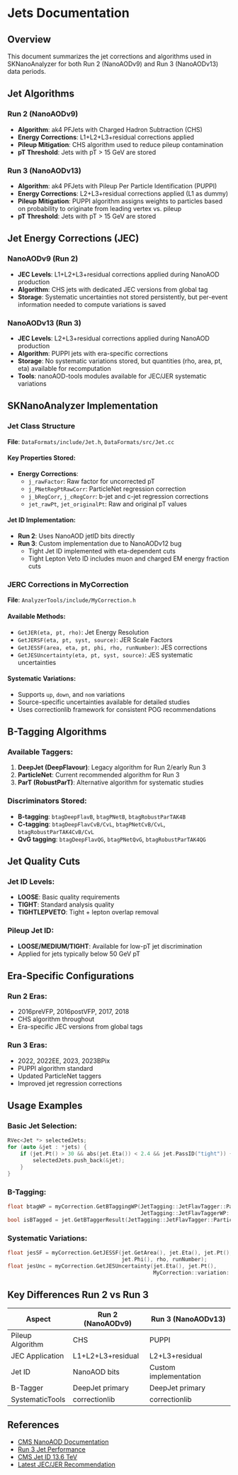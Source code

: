 # Jets Documentation

## Overview
This document summarizes the jet corrections and algorithms used in SKNanoAnalyzer for both Run 2 (NanoAODv9) and Run 3 (NanoAODv13) data periods.

## Jet Algorithms

### Run 2 (NanoAODv9)
- **Algorithm**: ak4 PFJets with Charged Hadron Subtraction (CHS)
- **Energy Corrections**: L1+L2+L3+residual corrections applied
- **Pileup Mitigation**: CHS algorithm used to reduce pileup contamination
- **pT Threshold**: Jets with pT > 15 GeV are stored

### Run 3 (NanoAODv13)
- **Algorithm**: ak4 PFJets with Pileup Per Particle Identification (PUPPI)
- **Energy Corrections**: L2+L3+residual corrections applied (L1 as dummy)
- **Pileup Mitigation**: PUPPI algorithm assigns weights to particles based on probability to originate from leading vertex vs. pileup
- **pT Threshold**: Jets with pT > 15 GeV are stored

## Jet Energy Corrections (JEC)

### NanoAODv9 (Run 2)
- **JEC Levels**: L1+L2+L3+residual corrections applied during NanoAOD production
- **Algorithm**: CHS jets with dedicated JEC versions from global tag
- **Storage**: Systematic uncertainties not stored persistently, but per-event information needed to compute variations is saved

### NanoAODv13 (Run 3)
- **JEC Levels**: L2+L3+residual corrections applied during NanoAOD production
- **Algorithm**: PUPPI jets with era-specific corrections
- **Storage**: No systematic variations stored, but quantities (rho, area, pt, eta) available for recomputation
- **Tools**: nanoAOD-tools modules available for JEC/JER systematic variations

## SKNanoAnalyzer Implementation

### Jet Class Structure
**File**: `DataFormats/include/Jet.h`, `DataFormats/src/Jet.cc`

#### Key Properties Stored:
- **Energy Corrections**:
  - `j_rawFactor`: Raw factor for uncorrected pT
  - `j_PNetRegPtRawCorr`: ParticleNet regression correction
  - `j_bRegCorr`, `j_cRegCorr`: b-jet and c-jet regression corrections
  - `jet_rawPt`, `jet_originalPt`: Raw and original pT values

#### Jet ID Implementation:
- **Run 2**: Uses NanoAOD jetID bits directly
- **Run 3**: Custom implementation due to NanoAODv12 bug
  - Tight Jet ID implemented with eta-dependent cuts
  - Tight Lepton Veto ID includes muon and charged EM energy fraction cuts

### JERC Corrections in MyCorrection

**File**: `AnalyzerTools/include/MyCorrection.h`

#### Available Methods:
- `GetJER(eta, pt, rho)`: Jet Energy Resolution
- `GetJERSF(eta, pt, syst, source)`: JER Scale Factors
- `GetJESSF(area, eta, pt, phi, rho, runNumber)`: JES corrections
- `GetJESUncertainty(eta, pt, syst, source)`: JES systematic uncertainties

#### Systematic Variations:
- Supports `up`, `down`, and `nom` variations
- Source-specific uncertainties available for detailed studies
- Uses correctionlib framework for consistent POG recommendations

## B-Tagging Algorithms

### Available Taggers:
1. **DeepJet (DeepFlavour)**: Legacy algorithm for Run 2/early Run 3
2. **ParticleNet**: Current recommended algorithm for Run 3
3. **ParT (RobustParT)**: Alternative algorithm for systematic studies

### Discriminators Stored:
- **B-tagging**: `btagDeepFlavB`, `btagPNetB`, `btagRobustParTAK4B`
- **C-tagging**: `btagDeepFlavCvB/CvL`, `btagPNetCvB/CvL`, `btagRobustParTAK4CvB/CvL`
- **QvG tagging**: `btagDeepFlavQG`, `btagPNetQvG`, `btagRobustParTAK4QG`

## Jet Quality Cuts

### Jet ID Levels:
- **LOOSE**: Basic quality requirements
- **TIGHT**: Standard analysis quality
- **TIGHTLEPVETO**: Tight + lepton overlap removal

### Pileup Jet ID:
- **LOOSE/MEDIUM/TIGHT**: Available for low-pT jet discrimination
- Applied for jets typically below 50 GeV pT

## Era-Specific Configurations

### Run 2 Eras:
- 2016preVFP, 2016postVFP, 2017, 2018
- CHS algorithm throughout
- Era-specific JEC versions from global tags

### Run 3 Eras:
- 2022, 2022EE, 2023, 2023BPix
- PUPPI algorithm standard
- Updated ParticleNet taggers
- Improved jet regression corrections

## Usage Examples

### Basic Jet Selection:
```cpp
RVec<Jet *> selectedJets;
for (auto &jet : *jets) {
    if (jet.Pt() > 30 && abs(jet.Eta()) < 2.4 && jet.PassID("tight")) {
        selectedJets.push_back(&jet);
    }
}
```

### B-Tagging:
```cpp
float btagWP = myCorrection.GetBTaggingWP(JetTagging::JetFlavTagger::ParticleNet, 
                                          JetTagging::JetFlavTaggerWP::Medium);
bool isBTagged = jet.GetBTaggerResult(JetTagging::JetFlavTagger::ParticleNet) > btagWP;
```

### Systematic Variations:
```cpp
float jesSF = myCorrection.GetJESSF(jet.GetArea(), jet.Eta(), jet.Pt(), 
                                    jet.Phi(), rho, runNumber);
float jesUnc = myCorrection.GetJESUncertainty(jet.Eta(), jet.Pt(), 
                                              MyCorrection::variation::up);
```

## Key Differences Run 2 vs Run 3

| Aspect | Run 2 (NanoAODv9) | Run 3 (NanoAODv13) |
|--------|-------------------|---------------------|
| Pileup Algorithm | CHS | PUPPI |
| JEC Application | L1+L2+L3+residual | L2+L3+residual |
| Jet ID | NanoAOD bits | Custom implementation |
| B-Tagger | DeepJet primary | DeepJet primary |
| SystematicTools | correctionlib | correctionlib |

## References
- [CMS NanoAOD Documentation](https://twiki.cern.ch/twiki/bin/view/CMSPublic/WorkBookNanoAOD)
- [Run 3 Jet Performance](http://cds.cern.ch/record/2911750)
- [CMS Jet ID 13.6 TeV](https://twiki.cern.ch/twiki/bin/viewauth/CMS/JetID13p6TeV)
- [Latest JEC/JER Recommendation](https://cms-jerc.web.cern.ch/Recommendations/)
